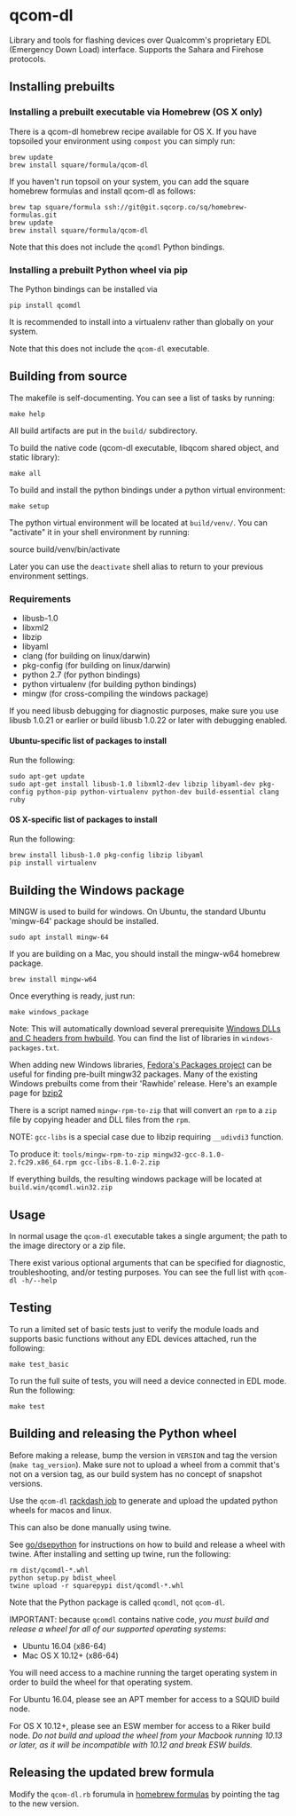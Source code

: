 # qcom-dl

Library and tools for flashing devices over Qualcomm's proprietary EDL
(Emergency Down Load) interface. Supports the Sahara and Firehose
protocols.

## Installing prebuilts

### Installing a prebuilt executable via Homebrew (OS X only)

There is a qcom-dl homebrew recipe available for OS X. If you have
topsoiled your environment using `compost` you can simply run:

    brew update
    brew install square/formula/qcom-dl

If you haven't run topsoil on your system, you can add the square homebrew formulas and
install qcom-dl as follows:

    brew tap square/formula ssh://git@git.sqcorp.co/sq/homebrew-formulas.git
    brew update
    brew install square/formula/qcom-dl

Note that this does not include the `qcomdl` Python bindings.

### Installing a prebuilt Python wheel via pip

The Python bindings can be installed via

    pip install qcomdl

It is recommended to install into a virtualenv rather than globally on your system.

Note that this does not include the `qcom-dl` executable.

## Building from source

The makefile is self-documenting. You can see a list of tasks by
running:

    make help

All build artifacts are put in the `build/` subdirectory.

To build the native code (qcom-dl executable, libqcom shared object, and
static library):

    make all

To build and install the python bindings under a python virtual
environment:

    make setup

The python virtual environment will be located at `build/venv/`.  You
can "activate" it in your shell environment by running:

   source build/venv/bin/activate

Later you can use the `deactivate` shell alias to return to your
previous environment settings.

### Requirements

* libusb-1.0
* libxml2
* libzip
* libyaml
* clang (for building on linux/darwin)
* pkg-config (for building on linux/darwin)
* python 2.7 (for python bindings)
* python virtualenv (for building python bindings)
* mingw (for cross-compiling the windows package)

If you need libusb debugging for diagnostic purposes, make sure you use
libusb 1.0.21 or earlier or build libusb 1.0.22 or later with debugging
enabled.

#### Ubuntu-specific list of packages to install

Run the following:

    sudo apt-get update
    sudo apt-get install libusb-1.0 libxml2-dev libzip libyaml-dev pkg-config python-pip python-virtualenv python-dev build-essential clang ruby

#### OS X-specific list of packages to install

Run the following:

    brew install libusb-1.0 pkg-config libzip libyaml
    pip install virtualenv

## Building the Windows package

MINGW is used to build for windows. On Ubuntu, the standard Ubuntu 'mingw-64'
package should be installed.

    sudo apt install mingw-64

If you are building on a Mac, you should install the mingw-w64 homebrew package.

    brew install mingw-w64

Once everything is ready, just run:

    make windows_package

Note: This will automatically download several prerequisite
[Windows DLLs and C headers from hwbuild](https://hwbuild.corp.squareup.com/x2/build-prereqs/windows).
You can find the list of libraries in `windows-packages.txt`.

When adding new Windows libraries, [Fedora's
Packages project](https://apps.fedoraproject.org/packages/s/mingw32-) can be
useful for finding pre-built mingw32 packages. Many of the existing
Windows prebuilts come from their 'Rawhide' release.
Here's an example page for
[bzip2](https://apps.fedoraproject.org/packages/mingw-bzip2/builds/)

There is a script named `mingw-rpm-to-zip` that will convert an `rpm` to a `zip`
file by copying header and DLL files from the `rpm`.

NOTE: `gcc-libs` is a special case due to libzip requiring `__udivdi3` function.

To produce it: `tools/mingw-rpm-to-zip
mingw32-gcc-8.1.0-2.fc29.x86_64.rpm
gcc-libs-8.1.0-2.zip`

If everything builds, the resulting windows package will be located at `build.win/qcomdl.win32.zip`

## Usage

In normal usage the `qcom-dl` executable takes a single argument; the path
to the image directory or a zip file.

There exist various optional arguments that can be specified for
diagnostic, troubleshooting, and/or testing purposes. You can see the
full list with `qcom-dl -h/--help`

## Testing

To run a limited set of basic tests just to verify the module loads and
supports basic functions without any EDL devices attached, run the
following:

    make test_basic


To run the full suite of tests, you will need a device connected in EDL
mode. Run the following:

    make test

## Building and releasing the Python wheel

Before making a release, bump the version in `VERSION` and tag the version (`make tag_version`).
Make sure not to upload a wheel from a commit that's not on a version tag, as our build system has no concept of snapshot versions.

Use the `qcom-dl` [rackdash job](https://rackdash.sqprod.co/ui/build_jobs/new) to generate and upload the updated python wheels for macos and linux.

This can also be done manually using twine.

See [go/dsepython](https://wiki.sqcorp.co/display/HAR/DSE+Python) for instructions on how to build and release a wheel with twine. After installing and setting up twine, run the following:

    rm dist/qcomdl-*.whl
    python setup.py bdist_wheel
    twine upload -r squarepypi dist/qcomdl-*.whl

Note that the Python package is called `qcomdl`, not `qcom-dl`.

IMPORTANT: because `qcomdl` contains native code, *you must build and release a wheel for all of our supported operating systems*:
* Ubuntu 16.04 (x86-64)
* Mac OS X 10.12+ (x86-64)

You will need access to a machine running the target operating system in order to build the wheel for that operating system.

For Ubuntu 16.04, please see an APT member for access to a SQUID build node.

For OS X 10.12+, please see an ESW member for access to a Riker build node. *Do not build and upload the wheel from your Macbook running 10.13 or later, as it will be incompatible with 10.12 and break ESW builds.*

## Releasing the updated brew formula

Modify the `qcom-dl.rb` forumula in [homebrew formulas](https://git.sqcorp.co/projects/SQ/repos/homebrew-formulas/browse) by pointing the tag to the new version.